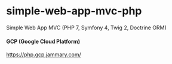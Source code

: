 # simple-web-app-mvc-php
Simple Web App MVC (PHP 7, Symfony 4, Twig 2, Doctrine ORM)

#### GCP (Google Cloud Platform)
https://php.gcp.jammary.com/
